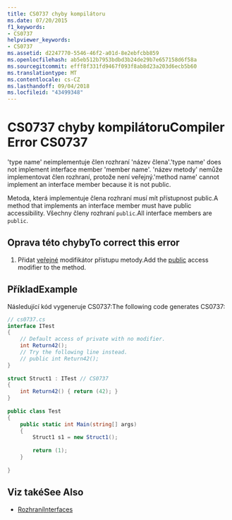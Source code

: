 ```yaml
---
title: CS0737 chyby kompilátoru
ms.date: 07/20/2015
f1_keywords:
- CS0737
helpviewer_keywords:
- CS0737
ms.assetid: d2247770-5546-46f2-a01d-8e2ebfcbb859
ms.openlocfilehash: ab5eb512b7953bdbd3b24de29b7e657158d6f58a
ms.sourcegitcommit: efff8f331fd9467f093f8ab8d23a203d6ecb5b60
ms.translationtype: MT
ms.contentlocale: cs-CZ
ms.lasthandoff: 09/04/2018
ms.locfileid: "43499348"
---
```

# <a name="compiler-error-cs0737"></a><span data-ttu-id="0cf60-102">CS0737 chyby kompilátoru</span><span class="sxs-lookup"><span data-stu-id="0cf60-102">Compiler Error CS0737</span></span>
<span data-ttu-id="0cf60-103">'type name' neimplementuje člen rozhraní 'název člena'.</span><span class="sxs-lookup"><span data-stu-id="0cf60-103">'type name' does not implement interface member 'member name'.</span></span> <span data-ttu-id="0cf60-104">'název metody' nemůže implementovat člen rozhraní, protože není veřejný.</span><span class="sxs-lookup"><span data-stu-id="0cf60-104">'method name' cannot implement an interface member because it is not public.</span></span>  
  
 <span data-ttu-id="0cf60-105">Metoda, která implementuje člena rozhraní musí mít přístupnost public.</span><span class="sxs-lookup"><span data-stu-id="0cf60-105">A method that implements an interface member must have public accessibility.</span></span> <span data-ttu-id="0cf60-106">Všechny členy rozhraní `public`.</span><span class="sxs-lookup"><span data-stu-id="0cf60-106">All interface members are `public`.</span></span>  
  
## <a name="to-correct-this-error"></a><span data-ttu-id="0cf60-107">Oprava této chyby</span><span class="sxs-lookup"><span data-stu-id="0cf60-107">To correct this error</span></span>  
  
1.  <span data-ttu-id="0cf60-108">Přidat [veřejné](../../csharp/language-reference/keywords/public.md) modifikátor přístupu metody.</span><span class="sxs-lookup"><span data-stu-id="0cf60-108">Add the [public](../../csharp/language-reference/keywords/public.md) access modifier to the method.</span></span>  
  
## <a name="example"></a><span data-ttu-id="0cf60-109">Příklad</span><span class="sxs-lookup"><span data-stu-id="0cf60-109">Example</span></span>  
 <span data-ttu-id="0cf60-110">Následující kód vygeneruje CS0737:</span><span class="sxs-lookup"><span data-stu-id="0cf60-110">The following code generates CS0737:</span></span>  
  
```csharp  
// cs0737.cs  
interface ITest  
{  
    // Default access of private with no modifier.  
    int Return42();  
    // Try the following line instead.  
    // public int Return42();  
}  
  
struct Struct1 : ITest // CS0737  
{  
    int Return42() { return (42); }  
}  
  
public class Test  
{  
    public static int Main(string[] args)  
    {  
        Struct1 s1 = new Struct1();  
  
        return (1);  
    }  
  
}  
```  
  
## <a name="see-also"></a><span data-ttu-id="0cf60-111">Viz také</span><span class="sxs-lookup"><span data-stu-id="0cf60-111">See Also</span></span>

- [<span data-ttu-id="0cf60-112">Rozhraní</span><span class="sxs-lookup"><span data-stu-id="0cf60-112">Interfaces</span></span>](../../csharp/programming-guide/interfaces/index.md)
